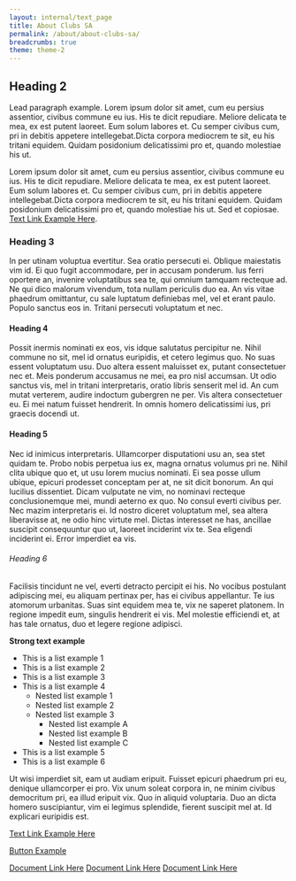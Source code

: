 ```yaml
---
layout: internal/text_page
title: About Clubs SA
permalink: /about/about-clubs-sa/
breadcrumbs: true
theme: theme-2
---
```


## Heading 2

<p class="lead">Lead paragraph example. Lorem ipsum dolor sit amet, cum eu persius assentior, civibus commune eu ius. His te dicit repudiare. Meliore delicata te mea, ex est putent laoreet. Eum solum labores et. Cu semper civibus cum, pri in debitis appetere intellegebat.Dicta corpora mediocrem te sit, eu his tritani equidem. Quidam posidonium delicatissimi pro et, quando molestiae his ut.</p>

Lorem ipsum dolor sit amet, cum eu persius assentior, civibus commune eu ius. His te dicit repudiare. Meliore delicata te mea, ex est putent laoreet. Eum solum labores et. Cu semper civibus cum, pri in debitis appetere intellegebat.Dicta corpora mediocrem te sit, eu his tritani equidem. Quidam posidonium delicatissimi pro et, quando molestiae his ut. Sed et copiosae. [Text Link Example Here](#).

### Heading 3

In per utinam voluptua evertitur. Sea oratio persecuti ei. Oblique maiestatis vim id. Ei quo fugit accommodare, per in accusam ponderum. Ius ferri oportere an, invenire voluptatibus sea te, qui omnium tamquam recteque ad. Ne qui dico malorum vivendum, tota nullam periculis duo ea. An vis vitae phaedrum omittantur, cu sale luptatum definiebas mel, vel et erant paulo. Populo sanctus eos in. Tritani persecuti voluptatum et nec.

#### Heading 4

Possit inermis nominati ex eos, vis idque salutatus percipitur ne. Nihil commune no sit, mel id ornatus euripidis, et cetero legimus quo. No suas essent voluptatum usu. Duo altera essent maluisset ex, putant consectetuer nec et. Meis ponderum accusamus ne mei, ea pro nisl accumsan. Ut odio sanctus vis, mel in tritani interpretaris, oratio libris senserit mel id. An cum mutat verterem, audire indoctum gubergren ne per. Vis altera consectetuer eu. Ei mei natum fuisset hendrerit. In omnis homero delicatissimi ius, pri graecis docendi ut.

#### Heading 5

Nec id inimicus interpretaris. Ullamcorper disputationi usu an, sea stet quidam te. Probo nobis perpetua ius ex, magna ornatus volumus pri ne. Nihil clita ubique quo et, ut usu lorem mucius nominati. Ei sea posse ullum ubique, epicuri prodesset conceptam per at, ne sit dicit bonorum. An qui lucilius dissentiet. Dicam vulputate ne vim, no nominavi recteque conclusionemque mei, mundi aeterno ex quo. No consul everti civibus per. Nec mazim interpretaris ei. Id nostro diceret voluptatum mel, sea altera liberavisse at, ne odio hinc virtute mel. Dictas interesset ne has, ancillae suscipit consequuntur quo ut, laoreet inciderint vix te. Sea eligendi inciderint ei. Error imperdiet ea vis.

###### Heading 6

Facilisis tincidunt ne vel, everti detracto percipit ei his. No vocibus postulant adipiscing mei, eu aliquam pertinax per, has ei civibus appellantur. Te ius atomorum urbanitas. Suas sint equidem mea te, vix ne saperet platonem. In regione impedit eum, singulis hendrerit ei vis. Mel molestie efficiendi et, at has tale ornatus, duo et legere regione adipisci.

**Strong text example**

* This is a list example 1
* This is a list example 2
* This is a list example 3
* This is a list example 4
	* Nested list example 1
	* Nested list example 2
	* Nested list example 3
		* Nested list example A
		* Nested list example B
		* Nested list example C
* This is a list example 5
* This is a list example 6

Ut wisi imperdiet sit, eam ut audiam eripuit. Fuisset epicuri phaedrum pri eu, denique ullamcorper ei pro. Vix unum soleat corpora in, ne minim civibus democritum pri, ea illud eripuit vix. Quo in aliquid voluptaria. Duo an dicta homero suscipiantur, vim ei legimus splendide, fierent suscipit mel at. Id explicari euripidis est.

[Text Link Example Here](#)

<a class="btn btn-primary btn-text" href="#">Button Example</a>

<span class="btn-document"><a href="#" target="_blank">Document Link Here</a></span>
<span class="btn-document"><a href="#" target="_blank">Document Link Here</a></span>
<span class="btn-document"><a href="#" target="_blank">Document Link Here</a></span>